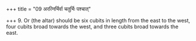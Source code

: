 +++
title = "09 अरत्निर्भिर्वा चतुर्भिः पश्चात्"

+++
9. Or (the altar) should be six cubits in length from the east to the west, four cubits broad towards the west, and three cubits broad towards the east.
